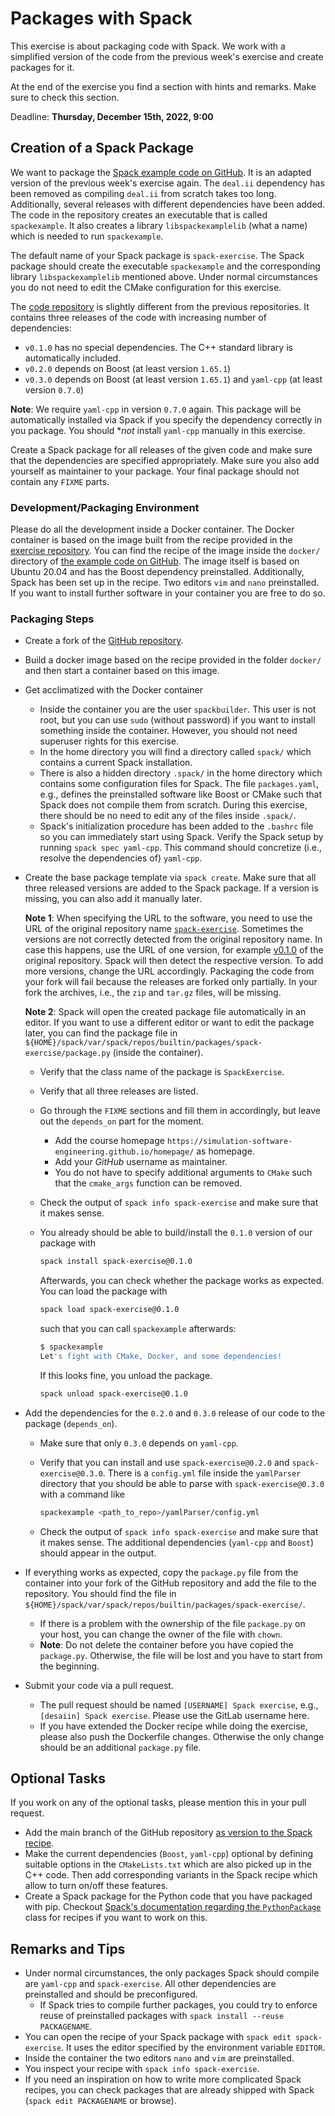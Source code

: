 # Packages with Spack

This exercise is about packaging code with Spack. We work with a simplified version of the code from the previous week's exercise and create packages for it.

At the end of the exercise you find a section with hints and remarks. Make sure to check this section.

Deadline: **Thursday, December 15th, 2022, 9:00**

## Creation of a Spack Package

We want to package the [Spack example code on GitHub](https://github.com/Simulation-Software-Engineering/spack-exercise). It is an adapted version of the previous week's exercise again. The `deal.ii` dependency has been removed as compiling `deal.ii` from scratch takes too long. Additionally, several releases with different dependencies have been added. The code in the repository creates an executable that is called `spackexample`. It also creates a library  `libspackexamplelib` (what a name) which is needed to run `spackexample`.

The default name of your Spack package is `spack-exercise`. The Spack package should create the executable `spackexample` and the corresponding library `libspackexamplelib` mentioned above. Under normal circumstances you do not need to edit the CMake configuration for this exercise.

The [code repository](https://github.com/Simulation-Software-Engineering/spack-exercise) is slightly different from the previous repositories. It contains three releases of the code with increasing number of dependencies:

- `v0.1.0` has no special dependencies. The C++ standard library is automatically included.
- `v0.2.0` depends on Boost (at least version `1.65.1`)
- `v0.3.0` depends on Boost (at least version `1.65.1`) and `yaml-cpp` (at least version `0.7.0`)

**Note**: We require `yaml-cpp` in version `0.7.0` again. This package will be automatically installed via Spack if you specify the dependency correctly in you package. You should **not* install `yaml-cpp` manually in this exercise.

Create a Spack package for all releases of the given code and make sure that the dependencies are specified appropriately. Make sure you also add yourself as maintainer to your package. Your final package should not contain any `FIXME` parts.

### Development/Packaging Environment

Please do all the development inside a Docker container. The Docker container is based on the image built from the recipe provided in the [exercise repository](https://github.com/Simulation-Software-Engineering/spack-exercise). You can find the recipe of the image inside the `docker/` directory of [the example code on GitHub](https://github.com/Simulation-Software-Engineering/spack-exercise). The image itself is based on Ubuntu 20.04 and has the Boost dependency preinstalled. Additionally, Spack has been set up in the recipe. Two editors `vim` and `nano` preinstalled. If you want to install further software in your container you are free to do so.

### Packaging Steps

- Create a fork of the [GitHub repository](https://github.com/Simulation-Software-Engineering/spack-exercise).
- Build a docker image based on the recipe provided in the folder `docker/` and then start a container based on this image.
- Get acclimatized with the Docker container
    - Inside the container you are the user `spackbuilder`. This user is not root, but you can use `sudo` (without password) if you want to install something inside the container. However, you should not need superuser rights for this exercise.
    - In the home directory you will find a directory called `spack/` which contains a current Spack installation.
    - There is also a hidden directory `.spack/` in the home directory which contains some configuration files for Spack. The file `packages.yaml`, e.g., defines the preinstalled software like Boost or CMake such that Spack does not compile them from scratch. During this exercise, there should be no need to edit any of the files inside `.spack/`.
    - Spack's initialization procedure has been added to the `.bashrc` file so you can immediately start using Spack. Verify the Spack setup by running `spack spec yaml-cpp`. This command should concretize (i.e., resolve the dependencies of) `yaml-cpp`.

- Create the base package template via `spack create`. Make sure that all three released versions are added to the Spack package. If a version is missing, you can also add it manually later.

  **Note 1**: When specifying the URL to the software, you need to use the URL of the original repository name [`spack-exercise`](https://github.com/Simulation-Software-Engineering/spack-exercise). Sometimes the versions are not correctly detected from the original repository name. In case this happens, use the URL of one version, for example [v0.1.0](https://github.com/Simulation-Software-Engineering/spack-exercise/releases/tag/v0.1.0) of the original repository. Spack will then detect the respective version. To add more versions, change the URL accordingly. Packaging the code from your fork will fail because the releases are forked only partially. In your fork the archives, i.e., the `zip` and `tar.gz` files, will be missing.

  **Note 2**: Spack will open the created package file automatically in an editor. If you want to use a different editor or want to edit the package later, you can find the package file in `${HOME}/spack/var/spack/repos/builtin/packages/spack-exercise/package.py` (inside the container).

    - Verify that the class name of the package is `SpackExercise`.
    - Verify that all three releases are listed.
    - Go through the `FIXME` sections and fill them in accordingly, but leave out the `depends_on` part for the moment.
        - Add the course homepage `https://simulation-software-engineering.github.io/homepage/` as homepage.
        - Add your *GitHub* username as maintainer.
        - You do not have to specify  additional arguments to `CMake` such that the `cmake_args` function can be removed.
    - Check the output of `spack info spack-exercise` and make sure that it makes sense.
    - You already should be able to build/install the `0.1.0` version of our package with

      ```bash
      spack install spack-exercise@0.1.0
      ```

      Afterwards, you can check whether the package works as expected. You can load the package with

      ```bash
      spack load spack-exercise@0.1.0
      ```

      such that you can call `spackexample` afterwards:

      ```bash
      $ spackexample
      Let's fight with CMake, Docker, and some dependencies!
      ```

      If this looks fine, you unload the package.

      ```bash
      spack unload spack-exercise@0.1.0
      ```

- Add the dependencies for the `0.2.0` and `0.3.0` release of our code to the package (`depends_on`).
    - Make sure that only `0.3.0` depends on `yaml-cpp`.
    - Verify that you can install and use `spack-exercise@0.2.0` and `spack-exercise@0.3.0`. There is a `config.yml` file inside the `yamlParser` directory that you should be able to parse with `spack-exercise@0.3.0` with a command like

      ```bash
      spackexample <path_to_repo>/yamlParser/config.yml
      ```

    - Check the output of `spack info spack-exercise` and make sure that it makes sense. The additional dependencies (`yaml-cpp` and `Boost`) should appear in the output.
- If everything works as expected, copy the `package.py` file from the container into your fork of the GitHub repository and add the file to the repository.  You should find the file in `${HOME}/spack/var/spack/repos/builtin/packages/spack-exercise/`.
    - If there is a problem with the ownership of the file `package.py` on your host, you can change the owner of the file with `chown`.
    - **Note**: Do not delete the container before you have copied the `package.py`. Otherwise, the file will be lost and you have to start from the beginning.
- Submit your code via a pull request.
    - The pull request should be named `[USERNAME] Spack exercise`, e.g., `[desaiin] Spack exercise`. Please use the GitLab username here.
    - If you have extended the Docker recipe while doing the exercise, please also push the Dockerfile changes. Otherwise the only change should be an additional `package.py` file.

## Optional Tasks

If you work on any of the optional tasks, please mention this in your pull request.

- Add the main branch of the GitHub repository [as version to the Spack recipe](https://spack.readthedocs.io/en/latest/packaging_guide.html#git).
- Make the current dependencies (`Boost`, `yaml-cpp`) optional by defining suitable options in the `CMakeLists.txt` which are also picked up in the C++ code. Then add corresponding variants in the Spack recipe which allow to turn on/off these features.
- Create a Spack package for the Python code that you have packaged with pip. Checkout [Spack's documentation regarding the `PythonPackage`](https://spack.readthedocs.io/en/latest/build_systems/pythonpackage.html) class for recipes if you want to work on this.

## Remarks and Tips

- Under normal circumstances, the only packages Spack should compile are `yaml-cpp` and `spack-exercise`. All other dependencies are preinstalled and should be preconfigured.
    - If Spack tries to compile further packages, you could try to enforce reuse of preinstalled packages with `spack install --reuse PACKAGENAME`.
- You can open the recipe of your Spack package with `spack edit spack-exercise`. It uses the editor specified by the environment variable `EDITOR`.
- Inside the container the two editors `nano` and `vim` are preinstalled.
- You inspect your recipe with `spack info spack-exercise`.
- If you need an inspiration on how to write more complicated Spack recipes, you can check packages that are already shipped with Spack (`spack edit PACKAGENAME` or browse).
